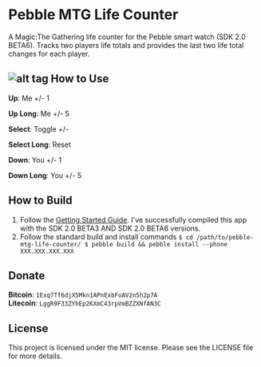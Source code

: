 Pebble MTG Life Counter
===================
A Magic:The Gathering life counter for the Pebble smart watch (SDK 2.0 BETA6). Tracks two players life totals and provides the last two life total changes for each player.

![alt tag](https://raw.github.com/crankeye/pebble-mtg-life-counter/master/screenshots/usage.png) 
How to Use
----------
**Up**: Me +/- 1

**Up Long**: Me +/- 5

**Select**: Toggle +/-

**Select Long**: Reset

**Down**: You +/- 1

**Down Long**: You +/- 5

How to Build
------------
1. Follow the [Getting Started Guide](https://developer.getpebble.com/2/getting-started/). I've successfully compiled this app with the SDK 2.0 BETA3 AND SDK 2.0 BETA6 versions.
2. Follow the standard build and install commands
`$ cd /path/to/pebble-mtg-life-counter/
$ pebble build && pebble install --phone XXX.XXX.XXX.XXX`

Donate
------
**Bitcoin**: `1Exq7Tf6djX5Mkn1APnExbFoAV2n5h2p7A`  
**Litecoin**: `LggR9F33ZYhEp2KXmC43rpVmBZZXNfAN3C`

License
-------
This project is licensed under the MIT license. Please see the LICENSE file for more details.
